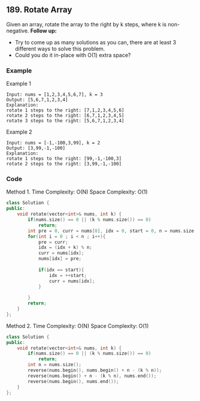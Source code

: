 ## 189. Rotate Array

Given an array, rotate the array to the right by k steps, where k is non-negative.
**Follow up:**
* Try to come up as many solutions as you can, there are at least 3 different ways to solve this problem.
* Could you do it in-place with O(1) extra space?

### Example
Example 1
```
Input: nums = [1,2,3,4,5,6,7], k = 3
Output: [5,6,7,1,2,3,4]
Explanation:
rotate 1 steps to the right: [7,1,2,3,4,5,6]
rotate 2 steps to the right: [6,7,1,2,3,4,5]
rotate 3 steps to the right: [5,6,7,1,2,3,4]
```

Example 2
```
Input: nums = [-1,-100,3,99], k = 2
Output: [3,99,-1,-100]
Explanation: 
rotate 1 steps to the right: [99,-1,-100,3]
rotate 2 steps to the right: [3,99,-1,-100]
```


### Code
Method 1.
Time Complexity: O(N)
Space Complexity: O(1)

```c++
class Solution {
public:
    void rotate(vector<int>& nums, int k) {
        if(nums.size() == 0 || (k % nums.size()) == 0)
            return;
        int pre = 0, curr = nums[0], idx = 0, start = 0, n = nums.size();
        for(int i = 0 ; i < n ; i++){
            pre = curr;
            idx = (idx + k) % n;
            curr = nums[idx];
            nums[idx] = pre;
            
            if(idx == start){
                idx = ++start;
                curr = nums[idx];
            }
            
        }
        return;
    }
};
```

Method 2.
Time Complexity: O(N)
Space Complexity: O(1)
```c++
class Solution {
public:
    void rotate(vector<int>& nums, int k) {
        if(nums.size() == 0 || (k % nums.size()) == 0)
            return;
        int n = nums.size();
        reverse(nums.begin(), nums.begin() + n - (k % n));
        reverse(nums.begin() + n - (k % n), nums.end());
        reverse(nums.begin(), nums.end());
    }
};
```


